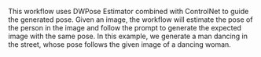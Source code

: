 This workflow uses DWPose Estimator combined with ControlNet to guide the generated pose. Given an image, the workflow will estimate the pose of the person in the image and follow the prompt to generate the expected image with the same pose. In this example, we generate a man dancing in the street, whose pose follows the given image of a dancing woman.